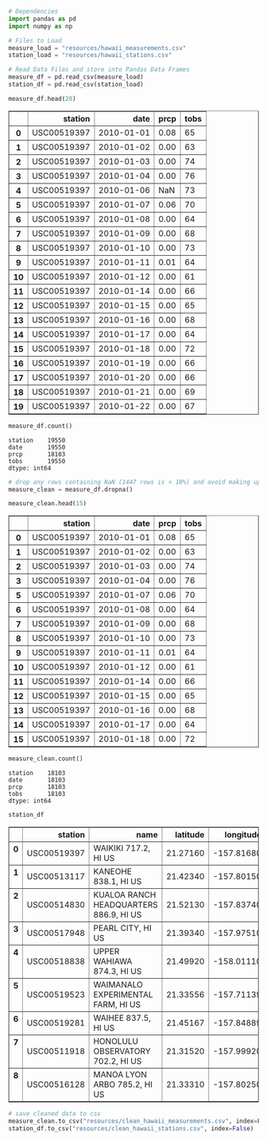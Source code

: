 

```python
# Dependencies
import pandas as pd
import numpy as np
```


```python
# Files to Load 
measure_load = "resources/hawaii_measurements.csv"
station_load = "resources/hawaii_stations.csv"

# Read Data Files and store into Pandas Data Frames
measure_df = pd.read_csv(measure_load)
station_df = pd.read_csv(station_load)
```


```python
measure_df.head(20)
```




<div>
<style>
    .dataframe thead tr:only-child th {
        text-align: right;
    }

    .dataframe thead th {
        text-align: left;
    }

    .dataframe tbody tr th {
        vertical-align: top;
    }
</style>
<table border="1" class="dataframe">
  <thead>
    <tr style="text-align: right;">
      <th></th>
      <th>station</th>
      <th>date</th>
      <th>prcp</th>
      <th>tobs</th>
    </tr>
  </thead>
  <tbody>
    <tr>
      <th>0</th>
      <td>USC00519397</td>
      <td>2010-01-01</td>
      <td>0.08</td>
      <td>65</td>
    </tr>
    <tr>
      <th>1</th>
      <td>USC00519397</td>
      <td>2010-01-02</td>
      <td>0.00</td>
      <td>63</td>
    </tr>
    <tr>
      <th>2</th>
      <td>USC00519397</td>
      <td>2010-01-03</td>
      <td>0.00</td>
      <td>74</td>
    </tr>
    <tr>
      <th>3</th>
      <td>USC00519397</td>
      <td>2010-01-04</td>
      <td>0.00</td>
      <td>76</td>
    </tr>
    <tr>
      <th>4</th>
      <td>USC00519397</td>
      <td>2010-01-06</td>
      <td>NaN</td>
      <td>73</td>
    </tr>
    <tr>
      <th>5</th>
      <td>USC00519397</td>
      <td>2010-01-07</td>
      <td>0.06</td>
      <td>70</td>
    </tr>
    <tr>
      <th>6</th>
      <td>USC00519397</td>
      <td>2010-01-08</td>
      <td>0.00</td>
      <td>64</td>
    </tr>
    <tr>
      <th>7</th>
      <td>USC00519397</td>
      <td>2010-01-09</td>
      <td>0.00</td>
      <td>68</td>
    </tr>
    <tr>
      <th>8</th>
      <td>USC00519397</td>
      <td>2010-01-10</td>
      <td>0.00</td>
      <td>73</td>
    </tr>
    <tr>
      <th>9</th>
      <td>USC00519397</td>
      <td>2010-01-11</td>
      <td>0.01</td>
      <td>64</td>
    </tr>
    <tr>
      <th>10</th>
      <td>USC00519397</td>
      <td>2010-01-12</td>
      <td>0.00</td>
      <td>61</td>
    </tr>
    <tr>
      <th>11</th>
      <td>USC00519397</td>
      <td>2010-01-14</td>
      <td>0.00</td>
      <td>66</td>
    </tr>
    <tr>
      <th>12</th>
      <td>USC00519397</td>
      <td>2010-01-15</td>
      <td>0.00</td>
      <td>65</td>
    </tr>
    <tr>
      <th>13</th>
      <td>USC00519397</td>
      <td>2010-01-16</td>
      <td>0.00</td>
      <td>68</td>
    </tr>
    <tr>
      <th>14</th>
      <td>USC00519397</td>
      <td>2010-01-17</td>
      <td>0.00</td>
      <td>64</td>
    </tr>
    <tr>
      <th>15</th>
      <td>USC00519397</td>
      <td>2010-01-18</td>
      <td>0.00</td>
      <td>72</td>
    </tr>
    <tr>
      <th>16</th>
      <td>USC00519397</td>
      <td>2010-01-19</td>
      <td>0.00</td>
      <td>66</td>
    </tr>
    <tr>
      <th>17</th>
      <td>USC00519397</td>
      <td>2010-01-20</td>
      <td>0.00</td>
      <td>66</td>
    </tr>
    <tr>
      <th>18</th>
      <td>USC00519397</td>
      <td>2010-01-21</td>
      <td>0.00</td>
      <td>69</td>
    </tr>
    <tr>
      <th>19</th>
      <td>USC00519397</td>
      <td>2010-01-22</td>
      <td>0.00</td>
      <td>67</td>
    </tr>
  </tbody>
</table>
</div>




```python
measure_df.count()
```




    station    19550
    date       19550
    prcp       18103
    tobs       19550
    dtype: int64




```python
# drop any rows containing NaN (1447 rows is < 10%) and avoid making up data
measure_clean = measure_df.dropna()

measure_clean.head(15)
```




<div>
<style>
    .dataframe thead tr:only-child th {
        text-align: right;
    }

    .dataframe thead th {
        text-align: left;
    }

    .dataframe tbody tr th {
        vertical-align: top;
    }
</style>
<table border="1" class="dataframe">
  <thead>
    <tr style="text-align: right;">
      <th></th>
      <th>station</th>
      <th>date</th>
      <th>prcp</th>
      <th>tobs</th>
    </tr>
  </thead>
  <tbody>
    <tr>
      <th>0</th>
      <td>USC00519397</td>
      <td>2010-01-01</td>
      <td>0.08</td>
      <td>65</td>
    </tr>
    <tr>
      <th>1</th>
      <td>USC00519397</td>
      <td>2010-01-02</td>
      <td>0.00</td>
      <td>63</td>
    </tr>
    <tr>
      <th>2</th>
      <td>USC00519397</td>
      <td>2010-01-03</td>
      <td>0.00</td>
      <td>74</td>
    </tr>
    <tr>
      <th>3</th>
      <td>USC00519397</td>
      <td>2010-01-04</td>
      <td>0.00</td>
      <td>76</td>
    </tr>
    <tr>
      <th>5</th>
      <td>USC00519397</td>
      <td>2010-01-07</td>
      <td>0.06</td>
      <td>70</td>
    </tr>
    <tr>
      <th>6</th>
      <td>USC00519397</td>
      <td>2010-01-08</td>
      <td>0.00</td>
      <td>64</td>
    </tr>
    <tr>
      <th>7</th>
      <td>USC00519397</td>
      <td>2010-01-09</td>
      <td>0.00</td>
      <td>68</td>
    </tr>
    <tr>
      <th>8</th>
      <td>USC00519397</td>
      <td>2010-01-10</td>
      <td>0.00</td>
      <td>73</td>
    </tr>
    <tr>
      <th>9</th>
      <td>USC00519397</td>
      <td>2010-01-11</td>
      <td>0.01</td>
      <td>64</td>
    </tr>
    <tr>
      <th>10</th>
      <td>USC00519397</td>
      <td>2010-01-12</td>
      <td>0.00</td>
      <td>61</td>
    </tr>
    <tr>
      <th>11</th>
      <td>USC00519397</td>
      <td>2010-01-14</td>
      <td>0.00</td>
      <td>66</td>
    </tr>
    <tr>
      <th>12</th>
      <td>USC00519397</td>
      <td>2010-01-15</td>
      <td>0.00</td>
      <td>65</td>
    </tr>
    <tr>
      <th>13</th>
      <td>USC00519397</td>
      <td>2010-01-16</td>
      <td>0.00</td>
      <td>68</td>
    </tr>
    <tr>
      <th>14</th>
      <td>USC00519397</td>
      <td>2010-01-17</td>
      <td>0.00</td>
      <td>64</td>
    </tr>
    <tr>
      <th>15</th>
      <td>USC00519397</td>
      <td>2010-01-18</td>
      <td>0.00</td>
      <td>72</td>
    </tr>
  </tbody>
</table>
</div>




```python
measure_clean.count()
```




    station    18103
    date       18103
    prcp       18103
    tobs       18103
    dtype: int64




```python
station_df
```




<div>
<style>
    .dataframe thead tr:only-child th {
        text-align: right;
    }

    .dataframe thead th {
        text-align: left;
    }

    .dataframe tbody tr th {
        vertical-align: top;
    }
</style>
<table border="1" class="dataframe">
  <thead>
    <tr style="text-align: right;">
      <th></th>
      <th>station</th>
      <th>name</th>
      <th>latitude</th>
      <th>longitude</th>
      <th>elevation</th>
    </tr>
  </thead>
  <tbody>
    <tr>
      <th>0</th>
      <td>USC00519397</td>
      <td>WAIKIKI 717.2, HI US</td>
      <td>21.27160</td>
      <td>-157.81680</td>
      <td>3.0</td>
    </tr>
    <tr>
      <th>1</th>
      <td>USC00513117</td>
      <td>KANEOHE 838.1, HI US</td>
      <td>21.42340</td>
      <td>-157.80150</td>
      <td>14.6</td>
    </tr>
    <tr>
      <th>2</th>
      <td>USC00514830</td>
      <td>KUALOA RANCH HEADQUARTERS 886.9, HI US</td>
      <td>21.52130</td>
      <td>-157.83740</td>
      <td>7.0</td>
    </tr>
    <tr>
      <th>3</th>
      <td>USC00517948</td>
      <td>PEARL CITY, HI US</td>
      <td>21.39340</td>
      <td>-157.97510</td>
      <td>11.9</td>
    </tr>
    <tr>
      <th>4</th>
      <td>USC00518838</td>
      <td>UPPER WAHIAWA 874.3, HI US</td>
      <td>21.49920</td>
      <td>-158.01110</td>
      <td>306.6</td>
    </tr>
    <tr>
      <th>5</th>
      <td>USC00519523</td>
      <td>WAIMANALO EXPERIMENTAL FARM, HI US</td>
      <td>21.33556</td>
      <td>-157.71139</td>
      <td>19.5</td>
    </tr>
    <tr>
      <th>6</th>
      <td>USC00519281</td>
      <td>WAIHEE 837.5, HI US</td>
      <td>21.45167</td>
      <td>-157.84889</td>
      <td>32.9</td>
    </tr>
    <tr>
      <th>7</th>
      <td>USC00511918</td>
      <td>HONOLULU OBSERVATORY 702.2, HI US</td>
      <td>21.31520</td>
      <td>-157.99920</td>
      <td>0.9</td>
    </tr>
    <tr>
      <th>8</th>
      <td>USC00516128</td>
      <td>MANOA LYON ARBO 785.2, HI US</td>
      <td>21.33310</td>
      <td>-157.80250</td>
      <td>152.4</td>
    </tr>
  </tbody>
</table>
</div>




```python
# save cleaned data to csv
measure_clean.to_csv("resources/clean_hawaii_measurements.csv", index=False)
station_df.to_csv("resources/clean_hawaii_stations.csv", index=False)
```

